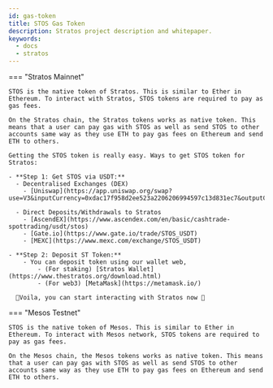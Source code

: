 ```yaml
---
id: gas-token
title: STOS Gas Token
description: Stratos project description and whitepaper.
keywords:
  - docs
  - stratos
---
```


=== "Stratos Mainnet"

    STOS is the native token of Stratos. This is similar to Ether in Ethereum. To interact with Stratos, STOS tokens are required to pay as gas fees.

    On the Stratos chain, the Stratos tokens works as native token. This means that a user can pay gas with STOS as well as send STOS to other accounts same way as they use ETH to pay gas fees on Ethereum and send ETH to others.

    Getting the STOS token is really easy. Ways to get STOS token for Stratos:

    - **Step 1: Get STOS via USDT:**
      - Decentralised Exchanges (DEX) 
        - [Uniswap](https://app.uniswap.org/swap?use=V3&inputCurrency=0xdac17f958d2ee523a2206206994597c13d831ec7&outputCurrency=0x08c32b0726C5684024ea6e141C50aDe9690bBdcc)

      - Direct Deposits/Withdrawals to Stratos
        - [AscendEX](https://www.ascendex.com/en/basic/cashtrade-spottrading/usdt/stos)
        - [Gate.io](https://www.gate.io/trade/STOS_USDT)
        - [MEXC](https://www.mexc.com/exchange/STOS_USDT)

    - **Step 2: Deposit ST Token:**
        - You can deposit token using our wallet web,
            - (For staking) [Stratos Wallet](https://www.thestratos.org/download.html)
            - (For web3) [MetaMask](https://metamask.io/)

      🎉Voila, you can start interacting with Stratos now 🎉

=== "Mesos Testnet"

    STOS is the native token of Mesos. This is similar to Ether in Ethereum. To interact with Mesos network, STOS tokens are required to pay as gas fees.

    On the Mesos chain, the Mesos tokens works as native token. This means that a user can pay gas with STOS as well as send STOS to other accounts same way as they use ETH to pay gas fees on Ethereum and send ETH to others.
